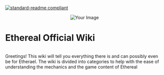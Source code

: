 [![standard-readme compliant](https://img.shields.io/badge/Return_To-Home_Page-blueviolet.svg?style=flat-square?size=100)](../readme.md)
<div align="center"> <img src="https://github.com/AshTheDeveloper/Ethereal/assets/97385822/175f3ebf-1f0d-4f81-be71-37672980d35a/ae42c667bba11244fd1a2f59e63605a0.jpg" alt="Your Image"></div>
<h1 style="display: inline-block;">Ethereal Official Wiki</h1>

Greetings! This wiki will tell you everything there is and can possibly even be for Etherael. The wiki is divided into categories to help with the ease of understanding the mechanics and the game content of Ethereal
